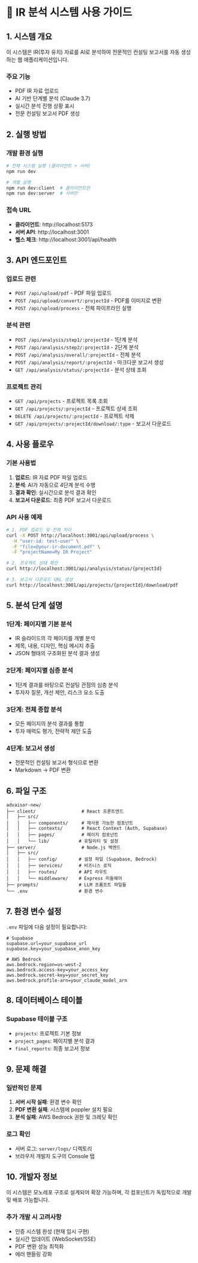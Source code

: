 # 🚀 IR 분석 시스템 사용 가이드

## 1. 시스템 개요

이 시스템은 IR(투자 유치) 자료를 AI로 분석하여 전문적인 컨설팅 보고서를 자동 생성하는 웹 애플리케이션입니다.

### 주요 기능

- PDF IR 자료 업로드
- AI 기반 단계별 분석 (Claude 3.7)
- 실시간 분석 진행 상황 표시
- 전문 컨설팅 보고서 PDF 생성

## 2. 실행 방법

### 개발 환경 실행

```bash
# 전체 시스템 실행 (클라이언트 + 서버)
npm run dev

# 개별 실행
npm run dev:client  # 클라이언트만
npm run dev:server  # 서버만
```

### 접속 URL

- **클라이언트**: http://localhost:5173
- **서버 API**: http://localhost:3001
- **헬스 체크**: http://localhost:3001/api/health

## 3. API 엔드포인트

### 업로드 관련

- `POST /api/upload/pdf` - PDF 파일 업로드
- `POST /api/upload/convert/:projectId` - PDF를 이미지로 변환
- `POST /api/upload/process` - 전체 파이프라인 실행

### 분석 관련

- `POST /api/analysis/step1/:projectId` - 1단계 분석
- `POST /api/analysis/step2/:projectId` - 2단계 분석
- `POST /api/analysis/overall/:projectId` - 전체 분석
- `POST /api/analysis/report/:projectId` - 마크다운 보고서 생성
- `GET /api/analysis/status/:projectId` - 분석 상태 조회

### 프로젝트 관리

- `GET /api/projects` - 프로젝트 목록 조회
- `GET /api/projects/:projectId` - 프로젝트 상세 조회
- `DELETE /api/projects/:projectId` - 프로젝트 삭제
- `GET /api/projects/:projectId/download/:type` - 보고서 다운로드

## 4. 사용 플로우

### 기본 사용법

1. **업로드**: IR 자료 PDF 파일 업로드
2. **분석**: AI가 자동으로 4단계 분석 수행
3. **결과 확인**: 실시간으로 분석 결과 확인
4. **보고서 다운로드**: 최종 PDF 보고서 다운로드

### API 사용 예제

```bash
# 1. PDF 업로드 및 전체 처리
curl -X POST http://localhost:3001/api/upload/process \
  -H "user-id: test-user" \
  -F "file=@your-ir-document.pdf" \
  -F "projectName=My IR Project"

# 2. 프로젝트 상태 확인
curl http://localhost:3001/api/analysis/status/{projectId}

# 3. 보고서 다운로드 URL 생성
curl http://localhost:3001/api/projects/{projectId}/download/pdf
```

## 5. 분석 단계 설명

### 1단계: 페이지별 기본 분석

- IR 슬라이드의 각 페이지를 개별 분석
- 제목, 내용, 디자인, 핵심 메시지 추출
- JSON 형태의 구조화된 분석 결과 생성

### 2단계: 페이지별 심층 분석

- 1단계 결과를 바탕으로 컨설팅 관점의 심층 분석
- 투자자 질문, 개선 제안, 리스크 요소 도출

### 3단계: 전체 종합 분석

- 모든 페이지의 분석 결과를 통합
- 투자 매력도 평가, 전략적 제안 도출

### 4단계: 보고서 생성

- 전문적인 컨설팅 보고서 형식으로 변환
- Markdown → PDF 변환

## 6. 파일 구조

```
advaisor-new/
├── client/                 # React 프론트엔드
│   ├── src/
│   │   ├── components/     # 재사용 가능한 컴포넌트
│   │   ├── contexts/       # React Context (Auth, Supabase)
│   │   ├── pages/          # 페이지 컴포넌트
│   │   └── lib/           # 유틸리티 및 설정
├── server/                 # Node.js 백엔드
│   ├── src/
│   │   ├── config/        # 설정 파일 (Supabase, Bedrock)
│   │   ├── services/      # 비즈니스 로직
│   │   ├── routes/        # API 라우트
│   │   └── middleware/    # Express 미들웨어
├── prompts/               # LLM 프롬프트 파일들
└── .env                   # 환경 변수
```

## 7. 환경 변수 설정

`.env` 파일에 다음 설정이 필요합니다:

```env
# Supabase
supabase.url=your_supabase_url
supabase.key=your_supabase_anon_key

# AWS Bedrock
aws.bedrock.region=us-west-2
aws.bedrock.access-key=your_access_key
aws.bedrock.secret-key=your_secret_key
aws.bedrock.profile-arn=your_claude_model_arn
```

## 8. 데이터베이스 테이블

### Supabase 테이블 구조

- `projects`: 프로젝트 기본 정보
- `project_pages`: 페이지별 분석 결과
- `final_reports`: 최종 보고서 정보

## 9. 문제 해결

### 일반적인 문제

1. **서버 시작 실패**: 환경 변수 확인
2. **PDF 변환 실패**: 시스템에 poppler 설치 필요
3. **분석 실패**: AWS Bedrock 권한 및 크레딧 확인

### 로그 확인

- 서버 로그: `server/logs/` 디렉토리
- 브라우저 개발자 도구의 Console 탭

## 10. 개발자 정보

이 시스템은 모노레포 구조로 설계되어 확장 가능하며, 각 컴포넌트가 독립적으로 개발 및 배포 가능합니다.

### 추가 개발 시 고려사항

- 인증 시스템 완성 (현재 임시 구현)
- 실시간 업데이트 (WebSocket/SSE)
- PDF 변환 성능 최적화
- 에러 핸들링 강화
